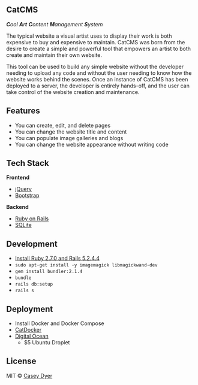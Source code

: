 ## CatCMS

_**C**ool **A**r**t** **C**ontent **M**anagement **S**ystem_

The typical website a visual artist uses to display their work is both expensive to buy and expensive to maintain. CatCMS was born from the desire to create a simple and powerful tool that empowers an artist to both create and maintain their own website.

This tool can be used to build any simple website without the developer needing to upload any code and without the user needing to know how the website works behind the scenes. Once an instance of CatCMS has been deployed to a server, the developer is entirely hands-off, and the user can take control of the website creation and maintenance.

## Features

- You can create, edit, and delete pages
- You can change the website title and content
- You can populate image galleries and blogs
- You can change the website appearance without writing code

## Tech Stack

<b>Frontend</b>

- [jQuery](https://jquery.com/)
- [Bootstrap](https://getbootstrap.com/)

<b>Backend</b>

- [Ruby on Rails](https://rubyonrails.org/)
- [SQLite](https://www.sqlite.org/index.html)

## Development

- [Install Ruby 2.7.0 and Rails 5.2.4.4](https://gorails.com/setup/ubuntu/21.04)
- `sudo apt-get install -y imagemagick libmagickwand-dev`
- `gem install bundler:2.1.4`
- `bundle`
- `rails db:setup`
- `rails s`

## Deployment

- Install Docker and Docker Compose
- [CatDocker](https://github.com/dyersituations/catdocker)
- [Digital Ocean](https://www.digitalocean.com/)
  - $5 Ubuntu Droplet

## License

MIT © [Casey Dyer](https://github.com/dyersituations)
